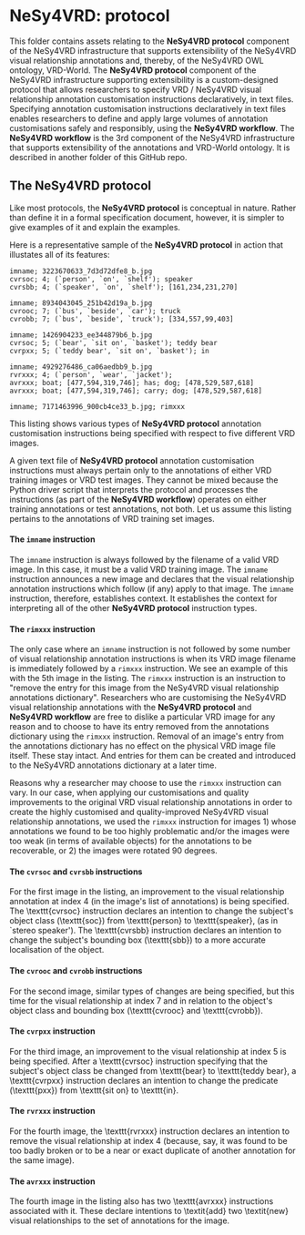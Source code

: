 # NeSy4VRD: protocol

This folder contains assets relating to the **NeSy4VRD protocol** component of the NeSy4VRD infrastructure that supports extensibility of the NeSy4VRD visual relationship annotations and, thereby, of the NeSy4VRD OWL ontology, VRD-World. The **NeSy4VRD protocol** component of the NeSy4VRD infrastructure supporting extensibility is a custom-designed protocol that allows researchers to specify VRD / NeSy4VRD visual relationship annotation customisation instructions declaratively, in text files. Specifying annotation customisation instructions declaratively in text files enables researchers to define and apply large volumes of annotation customisations safely and responsibly, using the **NeSy4VRD workflow**. The **NeSy4VRD workflow** is the 3rd component of the NeSy4VRD infrastructure that supports extensibility of the annotations and VRD-World ontology. It is described in another folder of this GitHub repo.

## The NeSy4VRD protocol

Like most protocols, the **NeSy4VRD protocol** is conceptual in nature. Rather than define it in a formal specification document, however, it is simpler to give examples of it and explain the examples.

Here is a representative sample of the **NeSy4VRD protocol** in action that illustates all of its features:
```
imname; 3223670633_7d3d72dfe8_b.jpg
cvrsoc; 4; (`person', `on', `shelf'); speaker
cvrsbb; 4; (`speaker', `on', `shelf'); [161,234,231,270]

imname; 8934043045_251b42d19a_b.jpg
cvrooc; 7; (`bus', `beside', `car'); truck
cvrobb; 7; (`bus', `beside', `truck'); [334,557,99,403]

imname; 1426904233_ee344879b6_b.jpg
cvrsoc; 5; (`bear', `sit on', `basket'); teddy bear
cvrpxx; 5; (`teddy bear', `sit on', `basket'); in

imname; 4929276486_ca06aedbb9_b.jpg
rvrxxx; 4; (`person', `wear', `jacket');
avrxxx; boat; [477,594,319,746]; has; dog; [478,529,587,618]
avrxxx; boat; [477,594,319,746]; carry; dog; [478,529,587,618]

imname; 7171463996_900cb4ce33_b.jpg; rimxxx
```
This listing shows various types of **NeSy4VRD protocol** annotation customisation instructions being specified with respect to five different VRD images.

A given text file of **NeSy4VRD protocol** annotation customisation instructions must always pertain only to the annotations of either VRD training images or VRD test images. They cannot be mixed because the Python driver script that interprets the protocol and processes the instructions (as part of the **NeSy4VRD workflow**) operates on either training annotations or test annotations, not both. Let us assume this listing pertains to the annotations of VRD training set images.

#### The `imname` instruction

The `imname` instruction is always followed by the filename of a valid VRD image. In this case, it must be a valid VRD training image. The `imname` instruction announces a new image and declares that the visual relationship annotation instructions which follow (if any) apply to that image. The `imname` instruction, therefore, establishes context. It establishes the context for interpreting all of the other **NeSy4VRD protocol** instruction types.

#### The `rimxxx` instruction

The only case where an `imname` instruction is not followed by some number of visual relationship annotation instructions is when its VRD image filename is immediately followed by a `rimxxx` instruction. We see an example of this with the 5th image in the listing. The `rimxxx` instruction is an instruction to "remove the entry for this image from the NeSy4VRD visual relationship annotations dictionary".  Researchers who are customising the NeSy4VRD visual relationship annotations with the **NeSy4VRD protocol** and **NeSy4VRD workflow** are free to dislike a particular VRD image for any reason and to choose to have its entry removed from the annotations dictionary using the `rimxxx` instruction. Removal of an image's entry from the annotations dictionary has no effect on the physical VRD image file itself. These stay intact. And entries for them can be created and introduced to the NeSy4VRD annotations dictionary at a later time.

Reasons why a researcher may choose to use the `rimxxx` instruction can vary. In our case, when applying our customisations and quality improvements to the original VRD visual relationship annotations in order to create the highly customised and quality-improved NeSy4VRD visual relationship annotations, we used the `rimxxx` instruction for images 1) whose annotations we found to be too highly problematic and/or the images were too weak (in terms of available objects) for the annotations to be recoverable, or 2) the images were rotated 90 degrees.

#### The `cvrsoc` and `cvrsbb` instructions

For the first image in the listing, an improvement to the visual relationship annotation at index 4 (in the image's list of annotations) is being specified.  The \texttt{cvrsoc} instruction declares an intention to change the subject's object class (\texttt{soc}) from \texttt{person} to \texttt{speaker}, (as in `stereo speaker'). The \texttt{cvrsbb} instruction declares an intention to change the subject's bounding box (\texttt{sbb}) to a more accurate localisation of the object.

#### The `cvrooc` and `cvrobb` instructions

For the second image, similar types of changes are being specified, but this time for the visual relationship at index 7 and in relation to the object's object class and bounding box (\texttt{cvrooc} and \texttt{cvrobb}).

#### The `cvrpxx` instruction

For the third image, an improvement to the visual relationship at index 5 is being specified. After a \texttt{cvrsoc} instruction specifying that the subject's object class be changed from \texttt{bear} to \texttt{teddy bear}, a \texttt{cvrpxx} instruction declares an intention to change the predicate (\texttt{pxx}) from \texttt{sit on} to \texttt{in}.

#### The `rvrxxx` instruction

For the fourth image, the \texttt{rvrxxx} instruction declares an intention to remove the visual relationship at index 4 (because, say, it was found to be too badly broken or to be a near or exact duplicate of another annotation for the same image). 

#### The `avrxxx` instruction

The fourth image in the listing also has two \texttt{avrxxx} instructions associated with it. These declare intentions to \textit{add} two \textit{new} visual relationships to the set of annotations for the image.


